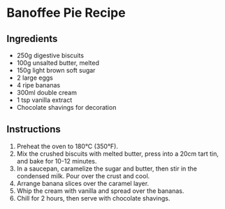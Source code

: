 # Banoffee Pie Recipe

## Ingredients
- 250g digestive biscuits
- 100g unsalted butter, melted
- 150g light brown soft sugar
- 2 large eggs
- 4 ripe bananas
- 300ml double cream
- 1 tsp vanilla extract
- Chocolate shavings for decoration

## Instructions
1. Preheat the oven to 180°C (350°F).
2. Mix the crushed biscuits with melted butter, press into a 20cm tart tin, and bake for 10-12 minutes.
3. In a saucepan, caramelize the sugar and butter, then stir in the condensed milk. Pour over the crust and cool.
4. Arrange banana slices over the caramel layer.
5. Whip the cream with vanilla and spread over the bananas.
6. Chill for 2 hours, then serve with chocolate shavings.